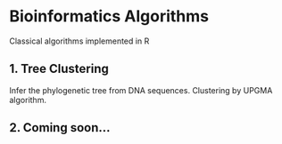 # Bioinformatics Algorithms
Classical algorithms implemented in R

## 1. Tree Clustering
Infer the phylogenetic tree from DNA sequences. Clustering by UPGMA algorithm.

## 2. Coming soon...
